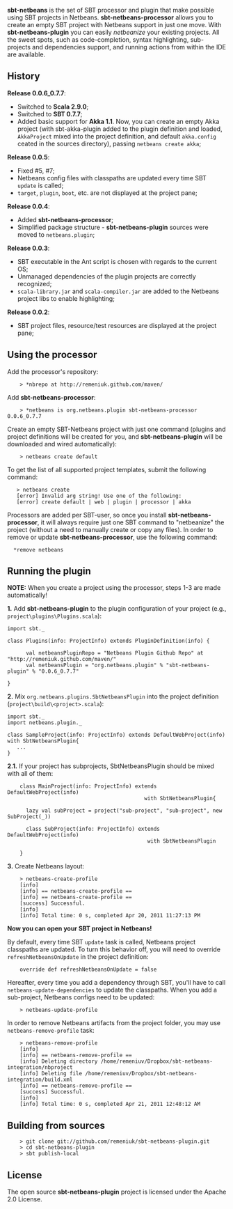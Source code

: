 **sbt-netbeans** is the set of SBT processor and plugin that make possible using SBT projects in Netbeans. **sbt-netbeans-processor** allows you to create an empty SBT project with Netbeans support in just one move. With **sbt-netbeans-plugin** you can easily *netbeanize* your existing projects. All the sweet spots, such as code-completion, syntax highlighting, sub-projects and dependencies support, and running actions from within the IDE are available.

## History

**Release 0.0.6_0.7.7**:

* Switched to **Scala 2.9.0**;
* Switched to **SBT 0.7.7**;
* Added basic support for **Akka 1.1**. Now, you can create an empty Akka project (with sbt-akka-plugin added to the plugin definition and loaded, `AkkaProject` mixed into the project definition, and default `akka.config` ceated in the sources directory), passing `netbeans create akka`;

**Release 0.0.5**:

* Fixed #5, #7;
* Netbeans config files with classpaths are updated every time SBT `update` is called;
* `target`, `plugin`, `boot`, etc. are not displayed at the project pane;

**Release 0.0.4**:

* Added **sbt-netbeans-processor**;
* Simplified package structure - **sbt-netbeans-plugin** sources were moved to `netbeans.plugin`;

**Release 0.0.3**:

* SBT executable in the Ant script is chosen with regards to the current OS;
* Unmanaged dependencies of the plugin projects are correctly recognized;
* `scala-library.jar` and `scala-compiler.jar` are added to the Netbeans project libs to enable highlighting;

**Release 0.0.2**:

* SBT project files, resource/test resources are displayed at the project pane;

## Using the processor
Add the processor's repository:

        > *nbrepo at http://remeniuk.github.com/maven/

Add **sbt-netbeans-processor**:

        > *netbeans is org.netbeans.plugin sbt-netbeans-processor 0.0.6_0.7.7

Create an empty SBT-Netbeans project with just one command (plugins and project definitions will be created for you, and **sbt-netbeans-plugin** will be downloaded and wired automatically):

        > netbeans create default

To get the list of all supported project templates, submit the following command:

       > netbeans create
       [error] Invalid arg string! Use one of the following:
       [error] create default | web | plugin | processor | akka

Processors are added per SBT-user, so once you install **sbt-netbeans-processor**, it will always require just one SBT command to "netbeanize" the project (without a need to manually create or copy any files).
In order to remove or update **sbt-netbeans-processor**, use the following command:

      *remove netbeans

## Running the plugin
**NOTE:** When you create a project using the processor, steps 1-3 are made automatically!

**1.** Add **sbt-netbeans-plugin** to the plugin configuration of your project (e.g., `project\plugins\Plugins.scala`):

	import sbt._

	class Plugins(info: ProjectInfo) extends PluginDefinition(info) {

          val netbeansPluginRepo = "Netbeans Plugin Github Repo" at "http://remeniuk.github.com/maven/"
          val netbeansPlugin = "org.netbeans.plugin" % "sbt-netbeans-plugin" % "0.0.6_0.7.7"

	}

**2.** Mix `org.netbeans.plugins.SbtNetbeansPlugin` into the project definition (`project\build\<project>.scala`):

	import sbt._
	import netbeans.plugin._

	class SampleProject(info: ProjectInfo) extends DefaultWebProject(info) with SbtNetbeansPlugin{	
	   ...
	}

**2.1.** If your project has subprojects, SbtNetbeansPlugin should be mixed with all of them:

        class MainProject(info: ProjectInfo) extends DefaultWebProject(info)
                                                with SbtNetbeansPlugin{

          lazy val subProject = project("sub-project", "sub-project", new SubProject(_))

          class SubProject(info: ProjectInfo) extends DefaultWebProject(info)
                                                 with SbtNetbeansPlugin

        }

**3.** Create Netbeans layout:

        > netbeans-create-profile              
        [info] 
        [info] == netbeans-create-profile ==
        [info] == netbeans-create-profile ==
        [success] Successful.
        [info] 
        [info] Total time: 0 s, completed Apr 20, 2011 11:27:13 PM

**Now you can open your SBT project in Netbeans!**

By default, every time SBT `update` task is called, Netbeans project classpaths are updated. To turn this behavior off, you will need to override `refreshNetbeansOnUpdate` in the project definition:

        override def refreshNetbeansOnUpdate = false

Hereafter, every time you add a dependency through SBT, you'll have to call `netbeans-update-dependencies` to update the classpaths.
When you add a sub-project, Netbeans configs need to be updated:

        > netbeans-update-profile

In order to remove Netbeans artifacts from the project folder, you may use `netbeans-remove-profile` task: 

        > netbeans-remove-profile 
        [info] 
        [info] == netbeans-remove-profile ==
        [info] Deleting directory /home/remeniuv/Dropbox/sbt-netbeans-integration/nbproject
        [info] Deleting file /home/remeniuv/Dropbox/sbt-netbeans-integration/build.xml
        [info] == netbeans-remove-profile ==
        [success] Successful.
        [info] 
        [info] Total time: 0 s, completed Apr 21, 2011 12:48:12 AM

## Building from sources

        > git clone git://github.com/remeniuk/sbt-netbeans-plugin.git
        > cd sbt-netbeans-plugin
        > sbt publish-local

## License

The open source **sbt-netbeans-plugin** project is licensed under the Apache 2.0 License.